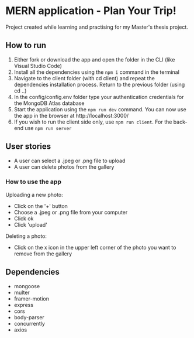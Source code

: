 # MERN application - Plan Your Trip!

Project created while learning and practising for my Master's thesis project.

## How to run

1. Either fork or download the app and open the folder in the CLI (like Visual Studio Code)
2. Install all the dependencies using the `npm i` command in the terminal
3. Navigate to the client folder (with cd client) and repeat the dependencies installation process. Return to the previous folder (using cd ..)
4. In the config/config.env folder type your authentication credentials for the MongoDB Atlas database
5. Start the application using the `npm run dev` command. You can now use the app in the browser at http://localhost:3000/
6. If you wish to run the client side only, use `npm run client`. For the back-end use `npm run server`

## User stories


- A user can select a .jpeg or .png file to upload
- A user can delete photos from the gallery

### How to use the app

Uploading a new photo:
- Click on the '+' button
- Choose a .jpeg or .png file from your computer
- Click ok
- Click 'upload'

Deleting a photo:
- Click on the x icon in the upper left corner of the photo you want to remove from the gallery

## Dependencies

- mongoose
- multer
- framer-motion
- express
- cors
- body-parser
- concurrently
- axios
